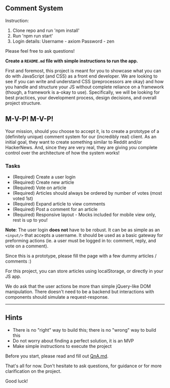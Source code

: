 ## Comment System

Instruction:

1. Clone repo and run 'npm install'
2. Run 'npm run start'
3. Login details:
   Username - axiom
   Password - zen

Please feel free to ask questions!

**Create a `README.md` file with simple instructions to run the app.**

First and foremost, this project is meant for you to showcase what you can do with JavaScript (and CSS) as a front end developer. We are looking to see if you can write and understand CSS (preprocessors are okay) and how you handle and structure your JS without complete reliance on a framework (though, a framework is a-okay to use). Specifically, we will be looking for best practices, your development process, design decisions, and overall project structure.

## M-V-P! M-V-P!

Your mission, should you choose to accept it, is to create a prototype of a (definitely unique) comment system for our (incredibly real) client. As an initial goal, they want to create something similar to Reddit and/or HackerNews. And, since they are very real, they are giving _you_ complete control over the architecture of how the system works!

### Tasks

-   (Required) Create a user login
-   (Required) Create new article
-   (Required) Vote on article
-   (Required) Articles should always be ordered by number of votes (most voted 1st)
-   (Required) Expand article to view comments
-   (Required) Post a comment for an article
-   (Required) Responsive layout - Mocks included for mobile view only, rest is up to you!

**Note**: The user login **does not** have to be robust. It can be as simple as an `<input/>` that accepts a username. It should be used as a basic gateway for preforming actions (ie. a user must be logged in to: comment, reply, and vote on a comment).

Since this is a prototype, please fill the page with a few dummy articles / comments :)

For this project, you can store articles using localStorage, or directly in your JS app.

We do ask that the user actions be more than simple jQuery-like DOM manipulation. There doesn't need to be a backend but interactions with components should simulate a request-response.

---

## Hints

-   There is no "right" way to build this; there is no "wrong" way to build this
-   Do not worry about finding a perfect solution, it is an MVP
-   Make simple instructions to execute the project

Before you start, please read and fill out [QnA.md](./QnA.md).

That's all for now. Don't hesitate to ask questions, for guidance or for more clarification on the project.

Good luck!
